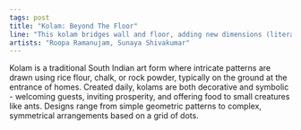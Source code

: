 ```yaml
---
tags: post
title: "Kolam: Beyond The Floor"
line: "This kolam bridges wall and floor, adding new dimensions (literally) to a traditional South Indian art form."
artists: "Roopa Ramanujam, Sunaya Shivakumar"
---
```


Kolam is a traditional South Indian art form where intricate patterns are drawn using rice flour, chalk, or rock powder, typically on the ground at the entrance of homes. Created daily, kolams are both decorative and symbolic - welcoming guests, inviting prosperity, and offering food to small creatures like ants. Designs range from simple geometric patterns to complex, symmetrical arrangements based on a grid of dots.